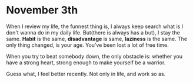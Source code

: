 # November 3th

When I review my life, the funnest thing is, I always keep search what is I don't wanna do in my daily life.
But(there is always has a but), I stay the same. **Habit** is the same, **disadvantage** is same, **laziness** is the same. The only thing changed, is your age. You've been lost a lot of free time.

When you try to beat somebody down, the only obstacle is: whether you have a strong heart, strong enough to make yourself be a warrior.

Guess what, I feel better recently. Not only in life, and work so as.


